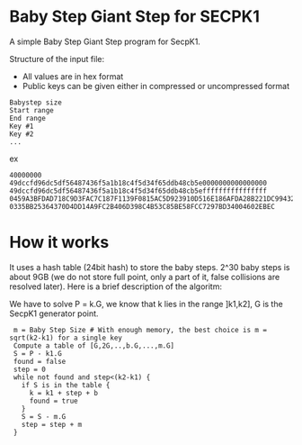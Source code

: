 # Baby Step Giant Step for SECPK1

A simple Baby Step Giant Step program for SecpK1.

Structure of the input file:
* All values are in hex format
* Public keys can be given either in compressed or uncompressed format

```
Babystep size
Start range
End range
Key #1
Key #2
...
```

ex

```
40000000
49dccfd96dc5df56487436f5a1b18c4f5d34f65ddb48cb5e0000000000000000
49dccfd96dc5df56487436f5a1b18c4f5d34f65ddb48cb5effffffffffffffff
0459A3BFDAD718C9D3FAC7C187F1139F0815AC5D923910D516E186AFDA28B221DC994327554CED887AAE5D211A2407CDD025CFC3779ECB9C9D7F2F1A1DDF3E9FF8
0335BB25364370D4DD14A9FC2B406D398C4B53C85BE58FCC7297BD34004602EBEC
```

# How it works

It uses a hash table (24bit hash) to store the baby steps.
2^30 baby steps is about 9GB (we do not store full point, only a part of it, false collisions are resolved later).
Here is a brief description of the algoritm:

We have to solve P = k.G, we know that k lies in the range ]k1,k2], G is the SecpK1 generator point.

```
 m = Baby Step Size # With enough memory, the best choice is m = sqrt(k2-k1) for a single key
 Compute a table of [G,2G,..,b.G,...,m.G]
 S = P - k1.G
 found = false
 step = 0
 while not found and step<(k2-k1) {
   if S is in the table {
     k = k1 + step + b
     found = true
   }
   S = S - m.G
   step = step + m
 }
```








